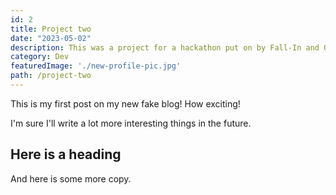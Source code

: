 ```yaml
---
id: 2
title: Project two
date: "2023-05-02"
description: This was a project for a hackathon put on by Fall-In and Operation Code.
category: Dev
featuredImage: './new-profile-pic.jpg'
path: /project-two
---
```


This is my first post on my new fake blog! How exciting!

I'm sure I'll write a lot more interesting things in the future.

## Here is a heading

And here is some more copy.